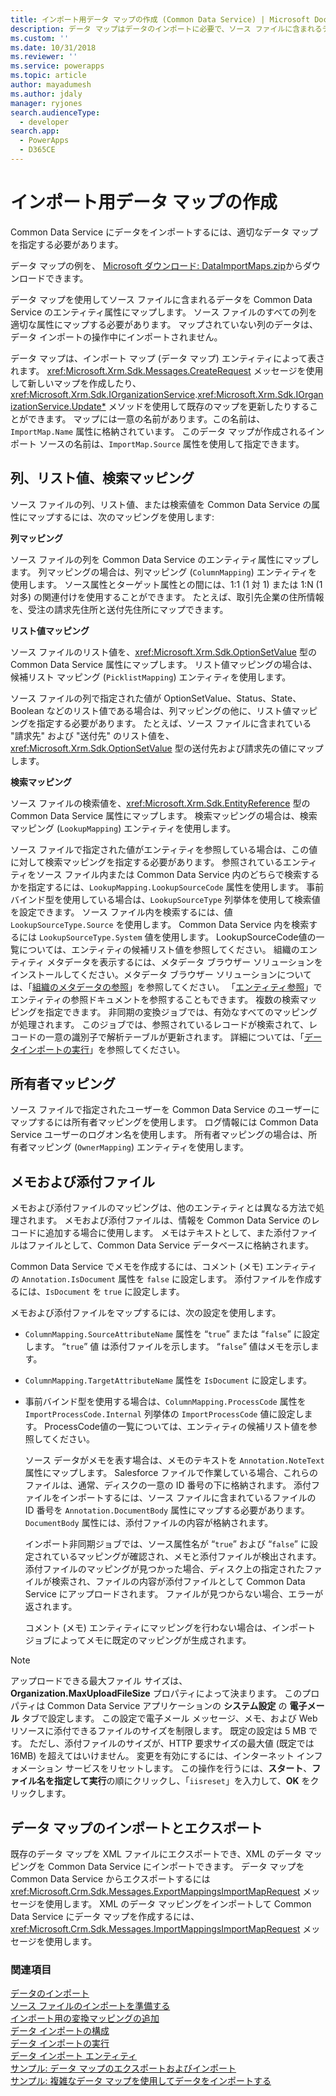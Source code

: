 ```yaml
---
title: インポート用データ マップの作成 (Common Data Service) | Microsoft Docs
description: データ マップはデータのインポートに必要で、ソース ファイルに含まれるデータとそれぞれのエンティティ属性間のマッピングが含まれます。
ms.custom: ''
ms.date: 10/31/2018
ms.reviewer: ''
ms.service: powerapps
ms.topic: article
author: mayadumesh
ms.author: jdaly
manager: ryjones
search.audienceType:
  - developer
search.app:
  - PowerApps
  - D365CE
---
```

# <a name="create-data-maps-for-import"></a>インポート用データ マップの作成

Common Data Service にデータをインポートするには、適切なデータ マップを指定する必要があります。  
  
 データ マップの例を、 [Microsoft ダウンロード: DataImportMaps.zip](http://download.microsoft.com/download/D/5/F/D5F73E15-439B-4EBC-BFFB-C6837B146C76/DataImportMaps.zip)からダウンロードできます。
  
 データ マップを使用してソース ファイルに含まれるデータを Common Data Service のエンティティ属性にマップします。 ソース ファイルのすべての列を適切な属性にマップする必要があります。 マップされていない列のデータは、データ インポートの操作中にインポートされません。  
  
 データ マップは、インポート マップ (データ マップ) エンティティによって表されます。 <xref:Microsoft.Xrm.Sdk.Messages.CreateRequest> メッセージを使用して新しいマップを作成したり、<xref:Microsoft.Xrm.Sdk.IOrganizationService>.<xref:Microsoft.Xrm.Sdk.IOrganizationService.Update*>  メソッドを使用して既存のマップを更新したりすることができます。 マップには一意の名前があります。この名前は、`ImportMap.Name` 属性に格納されています。 このデータ マップが作成されるインポート ソースの名前は、`ImportMap.Source` 属性を使用して指定できます。  
  
<a name="BKMK_Column"></a>   
## <a name="column-list-value-and-lookup-mappings"></a>列、リスト値、検索マッピング  
 ソース ファイルの列、リスト値、または検索値を Common Data Service の属性にマップするには、次のマッピングを使用します:  
  
 **列マッピング**  
  
 ソース ファイルの列を Common Data Service のエンティティ属性にマップします。 列マッピングの場合は、列マッピング (`ColumnMapping`) エンティティを使用します。 ソース属性とターゲット属性との間には、1:1 (1 対 1) または 1:N (1 対多) の関連付けを使用することができます。 たとえば、取引先企業の住所情報を、受注の請求先住所と送付先住所にマップできます。  
  
 **リスト値マッピング**  
  
 ソース ファイルのリスト値を、<xref:Microsoft.Xrm.Sdk.OptionSetValue> 型の Common Data Service 属性にマップします。 リスト値マッピングの場合は、候補リスト マッピング (`PicklistMapping`) エンティティを使用します。  
  
 ソース ファイルの列で指定された値が OptionSetValue、Status、State、Boolean などのリスト値である場合は、列マッピングの他に、リスト値マッピングを指定する必要があります。 たとえば、ソース ファイルに含まれている "請求先" および "送付先" のリスト値を、<xref:Microsoft.Xrm.Sdk.OptionSetValue> 型の送付先および請求先の値にマップします。  
  
 **検索マッピング**  
  
 ソース ファイルの検索値を、<xref:Microsoft.Xrm.Sdk.EntityReference> 型の Common Data Service 属性にマップします。 検索マッピングの場合は、検索マッピング (`LookupMapping`) エンティティを使用します。  
  
 ソース ファイルで指定された値がエンティティを参照している場合は、この値に対して検索マッピングを指定する必要があります。 参照されているエンティティをソース ファイル内または Common Data Service 内のどちらで検索するかを指定するには、`LookupMapping.LookupSourceCode` 属性を使用します。 事前バインド型を使用している場合は、`LookupSourceType` 列挙体を使用して検索値を設定できます。 ソース ファイル内を検索するには、値 `LookupSourceType.Source` を使用します。 Common Data Service 内を検索するには `LookupSourceType.System` 値を使用します。 LookupSourceCode値の一覧については、エンティティの候補リスト値を参照してください。 組織のエンティティ メタデータを表示するには、メタデータ ブラウザー ソリューションをインストールしてください。メタデータ ブラウザー ソリューションについては、「[組織のメタデータの参照](/dynamics365/customer-engagement/developer/browse-your-metadata)」を参照してください。 「[エンティティ参照](reference/about-entity-reference.md)」でエンティティの参照ドキュメントを参照することもできます。 複数の検索マッピングを指定できます。 非同期の変換ジョブでは、有効なすべてのマッピングが処理されます。 このジョブでは、参照されているレコードが検索されて、レコードの一意の識別子で解析テーブルが更新されます。 詳細については、「[データインポートの実行](run-data-import.md)」を参照してください。  
  
<a name="BKMK_Owner"></a>   
## <a name="owner-mapping"></a>所有者マッピング  
 ソース ファイルで指定されたユーザーを Common Data Service のユーザーにマップするには所有者マッピングを使用します。 ログ情報には Common Data Service ユーザーのログオン名を使用します。 所有者マッピングの場合は、所有者マッピング (`OwnerMapping`) エンティティを使用します。  
  
<a name="BKMK_Notes"></a>   
## <a name="notes-and-attachments"></a>メモおよび添付ファイル  
 メモおよび添付ファイルのマッピングは、他のエンティティとは異なる方法で処理されます。 メモおよび添付ファイルは、情報を Common Data Service のレコードに追加する場合に使用します。 メモはテキストとして、また添付ファイルはファイルとして、Common Data Service データベースに格納されます。  
  
 Common Data Service でメモを作成するには、コメント (メモ) エンティティの `Annotation.IsDocument` 属性を `false` に設定します。 添付ファイルを作成するには、`IsDocument` を `true` に設定します。  
  
 メモおよび添付ファイルをマップするには、次の設定を使用します。  
  
- `ColumnMapping.SourceAttributeName` 属性を “`true`” または “`false`” に設定します。 “`true`” 値 は添付ファイルを示します。 “`false`” 値はメモを示します。  
  
- `ColumnMapping.TargetAttributeName` 属性を `IsDocument` に設定します。  
  
- 事前バインド型を使用する場合は、`ColumnMapping.ProcessCode` 属性を `ImportProcessCode.Internal` 列挙体の `ImportProcessCode` 値に設定します。 ProcessCode値の一覧については、エンティティの候補リスト値を参照してください。  
  
  ソース データがメモを表す場合は、メモのテキストを `Annotation.NoteText` 属性にマップします。 Salesforce ファイルで作業している場合、これらのファイルは、通常、ディスクの一意の ID 番号の下に格納されます。 添付ファイルをインポートするには、ソース ファイルに含まれているファイルの ID 番号を `Annotation.DocumentBody` 属性にマップする必要があります。 `DocumentBody` 属性には、添付ファイルの内容が格納されます。  
  
  インポート非同期ジョブでは、ソース属性名が “`true`” および “`false`” に設定されているマッピングが確認され、メモと添付ファイルが検出されます。 添付ファイルのマッピングが見つかった場合、ディスク上の指定されたファイルが検索され、ファイルの内容が添付ファイルとして Common Data Service にアップロードされます。 ファイルが見つからない場合、エラーが返されます。  
  
  コメント (メモ) エンティティにマッピングを行わない場合は、インポート ジョブによってメモに既定のマッピングが生成されます。  
  
> [!NOTE]
> アップロードできる最大ファイル サイズは、**Organization.MaxUploadFileSize** プロパティによって決まります。 このプロパティは Common Data Service アプリケーションの **システム設定** の **電子メール** タブで設定します。 この設定で電子メール メッセージ、メモ、および Web リソースに添付できるファイルのサイズを制限します。 既定の設定は 5 MB です。 ただし、添付ファイルのサイズが、HTTP 要求サイズの最大値 (既定では 16MB) を超えてはいけません。 変更を有効にするには、インターネット インフォメーション サービスをリセットします。 この操作を行うには、**スタート**、**ファイル名を指定して実行**の順にクリックし、「`iisreset`」を入力して、**OK** をクリックします。  
  
<a name="BKMK_ImportExport"></a>   
## <a name="import-and-export-data-maps"></a>データ マップのインポートとエクスポート  
 既存のデータ マップを XML ファイルにエクスポートでき、XML のデータ マッピングを Common Data Service にインポートできます。 データ マップを Common Data Service からエクスポートするには <xref:Microsoft.Crm.Sdk.Messages.ExportMappingsImportMapRequest> メッセージを使用します。 XML のデータ マッピングをインポートして Common Data Service にデータ マップを作成するには、<xref:Microsoft.Crm.Sdk.Messages.ImportMappingsImportMapRequest> メッセージを使用します。  
  
### <a name="see-also"></a>関連項目

[データのインポート](import-data.md)<br />
[ソース ファイルのインポートを準備する](prepare-source-files-import.md)<br />
[インポート用の変換マッピングの追加](add-transformation-mappings-import.md)<br />
[データ インポートの構成](configure-data-import.md)<br />
[データ インポートの実行](run-data-import.md)<br />
[データ インポート エンティティ](data-import-entities.md)<br />
[サンプル: データ マップのエクスポートおよびインポート](org-service/samples/export-import-data-map.md)<br />
[サンプル: 複雑なデータ マップを使用してデータをインポートする](org-service/samples/import-data-complex-data-map.md)<br />